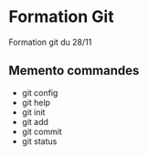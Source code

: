 # Formation Git

Formation git du 28/11

## Memento commandes

* git config
* git help
* git init
* git add
* git commit
* git status
